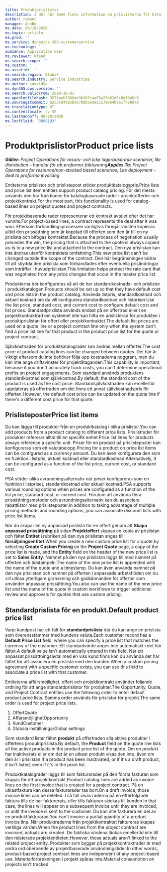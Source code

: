 ```yaml
---
title: Produktprislistor
description: I det här ämne finns information om prislistorna för katalogpriser som används för projektofferter och kontrakt.
author: rumant
manager: AnnBe
ms.date: 09/18/2020
ms.topic: article
ms.prod: ''
ms.service: dynamics-365-customerservice
ms.technology: ''
audience: Application User
ms.reviewer: kfend
ms.search.scope: ''
ms.custom: ''
ms.assetid: ''
ms.search.region: Global
ms.search.industry: Service industries
ms.author: suvaidya
ms.dyn365.ops.version: ''
ms.search.validFrom: 2020-10-01
ms.openlocfilehash: 3570aeb78804e9b267caa55a27e02d6c8df9a5c6
ms.sourcegitcommit: a2c3cd49a3b667b8b5edaa31788b4b9b1f728d78
ms.translationtype: HT
ms.contentlocale: sv-SE
ms.lasthandoff: 09/28/2020
ms.locfileid: "3898193"
---
```

# <a name="product-price-lists"></a><span data-ttu-id="d486f-103">Produktprislistor</span><span class="sxs-lookup"><span data-stu-id="d486f-103">Product price lists</span></span>

<span data-ttu-id="d486f-104">_**Gäller:** Project Operations för resurs- och icke lagerbaserade scenarier, lite distribution – handlar för att proforma-fakturering_</span><span class="sxs-lookup"><span data-stu-id="d486f-104">_**Applies To:** Project Operations for resource/non-stocked based scenarios, Lite deployment - deal to proforma invoicing_</span></span>

<span data-ttu-id="d486f-105">Entiteterna prislistor och prislistepost stöder produktkatalogspris.</span><span class="sxs-lookup"><span data-stu-id="d486f-105">Price lists and price list item entities support product catalog pricing.</span></span> <span data-ttu-id="d486f-106">För det mesta används den här funktionen för katalogbaserade rader i projektofferter och projektkontrakt.</span><span class="sxs-lookup"><span data-stu-id="d486f-106">For the most part, this functionality is used for catalog-based lines on project quotes and project contracts.</span></span>

<span data-ttu-id="d486f-107">För projektbaserade rader representerar ett kontrakt avtalet efter det har vunnits.</span><span class="sxs-lookup"><span data-stu-id="d486f-107">For project-based lines, a contract represents the deal after it was won.</span></span> <span data-ttu-id="d486f-108">Eftersom förhandlingsprocessen vanligtvis föregår vinsten kopieras alltid den prissättning som är kopplad till offerten som den är till en ny prislista och bifogas kontraktet.</span><span class="sxs-lookup"><span data-stu-id="d486f-108">Because the process of negotiation usually precedes the win, the pricing that is attached to the quote is always copied as-is to a new price list and attached to the contract.</span></span> <span data-ttu-id="d486f-109">Den nya prislistan kan inte ändras utanför kontraktets omfattning.</span><span class="sxs-lookup"><span data-stu-id="d486f-109">This new price list can't be changed outside the scope of the contract.</span></span> <span data-ttu-id="d486f-110">Den här begränsningen bidrar till att skydda den prislista som förhandlades efter eventuella prisändringar som inträffar i huvudprislistan.</span><span class="sxs-lookup"><span data-stu-id="d486f-110">This limitation helps protect the rate card that was negotiated from any price changes that occur in the master price list.</span></span>

<span data-ttu-id="d486f-111">Produkterna bör konfigureras så att de har standardkostnads- och prislistor i produktkatalogen.</span><span class="sxs-lookup"><span data-stu-id="d486f-111">Products should be set up so that they have default cost and price lists in the product catalog.</span></span> <span data-ttu-id="d486f-112">Använda listpris, standardkostnad och aktuell kostnad om du vill konfigurera standardkostnad och listpriser.</span><span class="sxs-lookup"><span data-stu-id="d486f-112">Use the list price, standard cost, and current cost to configure default cost and list prices.</span></span> <span data-ttu-id="d486f-113">Standardprislista används endast på en offertrad eller i en projektkontraktrad om systemet inte kan hitta en prislisterad för produkten i produktprislistan för offert eller projektkontraktet.</span><span class="sxs-lookup"><span data-stu-id="d486f-113">The default list prices are used on a quote line or a project contract line only when the system can't find a price list line for that product in the product price list for the quote or project contract.</span></span>

<span data-ttu-id="d486f-114">Självkostnaden för produktkatalograder kan ändras mellan offerter.</span><span class="sxs-lookup"><span data-stu-id="d486f-114">The cost price of product catalog lines can be changed between quotes.</span></span> <span data-ttu-id="d486f-115">Det här är viktigt eftersom du inte behöver följa upp kostnaderna noggrant, men du kan inte ange driftsvinster för projektåtaganden.</span><span class="sxs-lookup"><span data-stu-id="d486f-115">This capability is important, because if you don't accurately track costs, you can't determine operational profits on project engagements.</span></span> <span data-ttu-id="d486f-116">Som standard används produktens standardkostnad som självkostnad.</span><span class="sxs-lookup"><span data-stu-id="d486f-116">By default, the standard cost of the product is used as the cost price.</span></span> <span data-ttu-id="d486f-117">Standardsjälvkostnaden kan emellertid uppdateras på offertraden om det finns ett annat självkostnadspris för offerten.</span><span class="sxs-lookup"><span data-stu-id="d486f-117">However, the default cost price can be updated on the quote line if there's a different cost price for that quote.</span></span>

## <a name="price-list-items"></a><span data-ttu-id="d486f-118">Prislisteposter</span><span class="sxs-lookup"><span data-stu-id="d486f-118">Price list items</span></span>

<span data-ttu-id="d486f-119">Du kan lägga till produkter från en produktkatalog i olika prislistor.</span><span class="sxs-lookup"><span data-stu-id="d486f-119">You can add products from a product catalog to different price lists.</span></span> <span data-ttu-id="d486f-120">Prislistrader för produkter refererar alltid till en specifik enhet.</span><span class="sxs-lookup"><span data-stu-id="d486f-120">Price list lines for products always reference a specific unit.</span></span> <span data-ttu-id="d486f-121">Priser för en produkt på prislisteposter kan konfigureras som ett valutabelopp.</span><span class="sxs-lookup"><span data-stu-id="d486f-121">Pricing for a product on price list items can be configured as a currency amount.</span></span> <span data-ttu-id="d486f-122">Du kan även konfigurera den som en funktion i listpris, aktuell kostnad eller standardkostnad.</span><span class="sxs-lookup"><span data-stu-id="d486f-122">Alternatively, it can be configured as a function of the list price, current cost, or standard cost.</span></span>

<span data-ttu-id="d486f-123">PSA stöder olika avrundningsalternativ när priser konfigureras som en funktion i listpriset, standardkostnad eller aktuell kostnad.</span><span class="sxs-lookup"><span data-stu-id="d486f-123">PSA supports various rounding options when prices are configured as a function of the list price, standard cost, or current cost.</span></span> <span data-ttu-id="d486f-124">Förutom att använda flera prissättningsmetoder och avrundningsalternativ kan du associera rabattlistor med prislisteposter.</span><span class="sxs-lookup"><span data-stu-id="d486f-124">In addition to taking advantage of multiple pricing methods and rounding options, you can associate discount lists with price list items.</span></span> 

<span data-ttu-id="d486f-125">När du skapar en ny anpassad prislista för en offert genom att **Skapa anpassad prissättning** på sidan **Projektoffert** skapas en kopia av prislistan och fältet **Entitet** i rubriken på den nya prislistan anges till **försäljningsentitet**.</span><span class="sxs-lookup"><span data-stu-id="d486f-125">When you create a new custom price list for a quote by selecting **Create Custom Pricing** on the **Project Quote** page, a copy of the price list is made, and the **Entity** field on the header of the new price list is set to **Sales Entity**.</span></span> <span data-ttu-id="d486f-126">Namnet på den nya prislistan läggs till med namnet på offerten och tidstämpeln.</span><span class="sxs-lookup"><span data-stu-id="d486f-126">The name of the new price list is appended with the name of the quote and a timestamp.</span></span> <span data-ttu-id="d486f-127">Du kan även använda namnet på den nya prislistan och namnet på offerten i anpassade arbetsflöden om du vill utlösa ytterligare granskning och godkännanden för offerter som använder anpassad prissättning.</span><span class="sxs-lookup"><span data-stu-id="d486f-127">You also can use the name of the new price list and the name of the quote in custom workflows to trigger additional review and approvals for quotes that use custom pricing.</span></span>

 
## <a name="default-product-price-list"></a><span data-ttu-id="d486f-128">Standardprislista för en produkt.</span><span class="sxs-lookup"><span data-stu-id="d486f-128">Default product price list</span></span>
<span data-ttu-id="d486f-129">Varje kundpost har ett fält för **standardprislista** där du kan ange en prislista som överensstämmer med kundens valuta.</span><span class="sxs-lookup"><span data-stu-id="d486f-129">Each customer record has a **Default Price List** field, where you can specify a price list that matches the currency of the customer.</span></span> <span data-ttu-id="d486f-130">Ett standardvärde anges inte automatiskt i det här fältet.</span><span class="sxs-lookup"><span data-stu-id="d486f-130">A default value isn't automatically entered in this field.</span></span> <span data-ttu-id="d486f-131">När ett anpassat prissättningsavtal med en viss kund finns kan du använda det här fältet för att associera en prislista med den kunden.</span><span class="sxs-lookup"><span data-stu-id="d486f-131">When a custom pricing agreement with a specific customer exists, you can use this field to associate a price list with that customer.</span></span>

<span data-ttu-id="d486f-132">Entiteterna affärsmöjlighet, offert och projektkontrakt använder följande ordning för att ange standardprislistor för produkter.</span><span class="sxs-lookup"><span data-stu-id="d486f-132">The Opportunity, Quote, and Project Contract entities use the following order to enter default product price lists.</span></span> <span data-ttu-id="d486f-133">Samma order används för prislistor för projekt.</span><span class="sxs-lookup"><span data-stu-id="d486f-133">The same order is used for project price lists.</span></span>

1.  <span data-ttu-id="d486f-134">Offert</span><span class="sxs-lookup"><span data-stu-id="d486f-134">Quote</span></span>
2.  <span data-ttu-id="d486f-135">Affärsmöjlighet</span><span class="sxs-lookup"><span data-stu-id="d486f-135">Opportunity</span></span>
3.  <span data-ttu-id="d486f-136">Kund</span><span class="sxs-lookup"><span data-stu-id="d486f-136">Customer</span></span>
4.  <span data-ttu-id="d486f-137">Globala inställningar</span><span class="sxs-lookup"><span data-stu-id="d486f-137">Global settings</span></span> 

<span data-ttu-id="d486f-138">Som standard listar fältet **produkt** på offertraden alla aktiva produkter i offertens produktprislista.</span><span class="sxs-lookup"><span data-stu-id="d486f-138">By default, the **Product** field on the quote line lists all the active products in the product price list of the quote.</span></span> <span data-ttu-id="d486f-139">Om en produkt har inaktiverats eller om det är en utkast produkt visas den inte, även om den är i prislistan.</span><span class="sxs-lookup"><span data-stu-id="d486f-139">If a product has been inactivated, or if it's a draft product, it isn't listed, even if it's in the price list.</span></span> 

<span data-ttu-id="d486f-140">Produktkatalograder läggs till som fakturarader på den första fakturan som skapas för ett projektkontrakt.</span><span class="sxs-lookup"><span data-stu-id="d486f-140">Product catalog lines are added as invoice lines on the first invoice that is created for a project contract.</span></span> <span data-ttu-id="d486f-141">På en utkastfaktura kan dessa fakturarader tas bort.</span><span class="sxs-lookup"><span data-stu-id="d486f-141">On a draft invoice, those invoice lines can be deleted.</span></span> <span data-ttu-id="d486f-142">I så fall visas raderna på en efterföljande faktura tills de har fakturerats, eller tills fakturan skickas till kunden.</span><span class="sxs-lookup"><span data-stu-id="d486f-142">In that case, the lines will appear on a subsequent invoice until they are invoiced, or until the invoice is sent to the customer.</span></span> <span data-ttu-id="d486f-143">Du kan inte fakturera en del av en produktfakturarad.</span><span class="sxs-lookup"><span data-stu-id="d486f-143">You can't invoice a partial quantity of a product invoice line.</span></span> <span data-ttu-id="d486f-144">När produktraderna från projektkontraktet faktureras skapas verkliga värden.</span><span class="sxs-lookup"><span data-stu-id="d486f-144">When the product lines from the project contract are invoiced, actuals are created.</span></span> <span data-ttu-id="d486f-145">De faktiska värdena länkas emellertid inte till den relaterade projektentiteten.</span><span class="sxs-lookup"><span data-stu-id="d486f-145">However, those actuals aren't linked to the related project entity.</span></span> <span data-ttu-id="d486f-146">Produkter som bygger på projektkontraktrader är med andra ord oberoende av projektbaserade användningstider.</span><span class="sxs-lookup"><span data-stu-id="d486f-146">In other words, product-based project contract lines are independent of any project-based use.</span></span> <span data-ttu-id="d486f-147">Materialförbrukningen i projekt spåras inte.</span><span class="sxs-lookup"><span data-stu-id="d486f-147">Material consumption on projects isn't tracked.</span></span>
